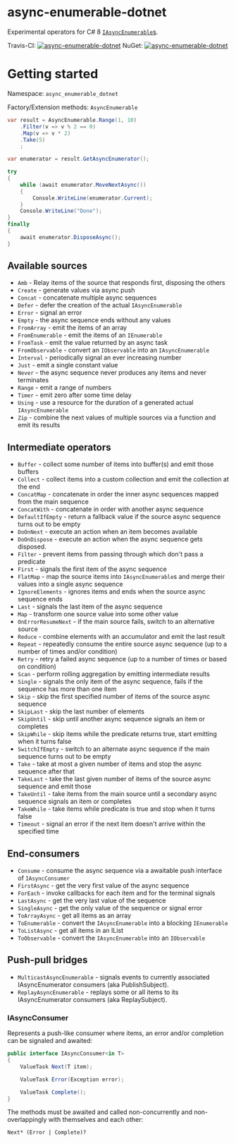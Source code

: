 # async-enumerable-dotnet

Experimental operators for C# 8 [`IAsyncEnumerable`s](https://github.com/dotnet/corefx/issues/32640).

Travis-CI: <a href='https://travis-ci.org/akarnokd/async-enumerable-dotnet/builds'><img src='https://travis-ci.org/akarnokd/async-enumerable-dotnet.svg?branch=master' alt="async-enumerable-dotnet"></a>
NuGet: <a href='https://www.nuget.org/packages/akarnokd.async-enumerable-dotnet'><img src='https://img.shields.io/nuget/v/akarnokd.async-enumerable-dotnet.svg' alt="async-enumerable-dotnet"/></a>

# Getting started

Namespace: `async_enumerable_dotnet`

Factory/Extension methods: `AsyncEnumerable`

```cs
var result = AsyncEnumerable.Range(1, 10)
    .Filter(v => v % 2 == 0)
    .Map(v => v * 2)
    .Take(5)
    ;

var enumerator = result.GetAsyncEnumerator();

try
{
    while (await enumerator.MoveNextAsync()) 
    {
        Console.WriteLine(enumerator.Current);
    }
	Console.WriteLine("Done");
}
finally
{
    await enumerator.DisposeAsync();
}
```

## Available sources

- `Amb` - Relay items of the source that responds first, disposing the others
- `Create` - generate values via async push
- `Concat` - concatenate multiple async sequences
- `Defer` - defer the creation of the actual `IAsyncEnumerable`
- `Error` - signal an error
- `Empty` - the async sequence ends without any values
- `FromArray` - emit the items of an array
- `FromEnumerable` - emit the items of an `IEnumerable`
- `FromTask` - emit the value returned by an async task
- `FromObservable` - convert an `IObservable` into an `IAsyncEnumerable`
- `Interval` - periodically signal an ever increasing number
- `Just` - emit a single constant value
- `Never` - the async sequence never produces any items and never terminates
- `Range` - emit a range of numbers
- `Timer` - emit zero after some time delay
- `Using` - use a resource for the duration of a generated actual `IAsyncEnumerable`
- `Zip` - combine the next values of multiple sources via a function and emit its results

## Intermediate operators

- `Buffer` - collect some number of items into buffer(s) and emit those buffers
- `Collect` - collect items into a custom collection and emit the collection at the end
- `ConcatMap` - concatenate in order the inner async sequences mapped from the main sequence
- `ConcatWith` - concatenate in order with another async sequence
- `DefaultIfEmpty` - return a fallback value if the source async sequence turns out to be empty
- `DoOnNext` - execute an action when an item becomes available
- `DoOnDispose` - execute an action when the async sequence gets disposed.
- `Filter` - prevent items from passing through which don't pass a predicate
- `First` - signals the first item of the async sequence
- `FlatMap` - map the source items into `IAsyncEnumerable`s and merge their values into a single async sequence
- `IgnoreElements` - ignores items and ends when the source async sequence ends
- `Last` - signals the last item of the async sequence
- `Map` - transform one source value into some other value
- `OnErrorResumeNext` - if the main source fails, switch to an alternative source
- `Reduce` - combine elements with an accumulator and emit the last result
- `Repeat` - repeatedly consume the entire source async sequence (up to a number of times and/or condition)
- `Retry` - retry a failed async sequence (up to a number of times or based on condition)
- `Scan` - perform rolling aggregation by emitting intermediate results
- `Single` - signals the only item of the async sequence, fails if the sequence has more than one item
- `Skip` - skip the first specified number of items of the source async sequence
- `SkipLast` - skip the last number of elements
- `SkipUntil` - skip until another async sequence signals an item or completes
- `SkipWhile` - skip items while the predicate returns true, start emitting when it turns false
- `SwitchIfEmpty` - switch to an alternate async sequence if the main sequence turns out to be empty
- `Take` - take at most a given number of items and stop the async sequence after that
- `TakeLast` - take the last given number of items of the source async sequence and emit those
- `TakeUntil` - take items from the main source until a secondary async sequence signals an item or completes
- `TakeWhile` - take items while predicate is true and stop when it turns false
- `Timeout` - signal an error if the next item doesn't arrive within the specified time

## End-consumers

- `Consume` - consume the async sequence via a awaitable push interface of `IAsyncConsumer`
- `FirstAsync` - get the very first value of the async sequence
- `ForEach` - invoke callbacks for each item and for the terminal signals
- `LastAsync` - get the very last value of the sequence
- `SingleAsync` - get the only value of the sequence or signal error
- `ToArrayAsync` - get all items as an array
- `ToEnumerable` - convert the `IAsyncEnumerable` into a blocking `IEnumerable`
- `ToListAsync` - get all items in an IList
- `ToObservable` - convert the `IAsyncEnumerable` into an `IObservable`

## Push-pull bridges

- `MulticastAsyncEnumerable` - signals events to currently associated IAsyncEnumerator consumers (aka PublishSubject).
- `ReplayAsyncEnumerable` - replays some or all items to its IAsyncEnumerator consumers (aka ReplaySubject).

### IAsyncConsumer

Represents a push-like consumer where items, an error and/or completion can be signaled and awaited:

```cs
public interface IAsyncConsumer<in T>
{
    ValueTask Next(T item);

    ValueTask Error(Exception error);

    ValueTask Complete();
}
```

The methods must be awaited and called non-concurrently and non-overlappingly with themselves and each other:

```
Next* (Error | Complete)?
```